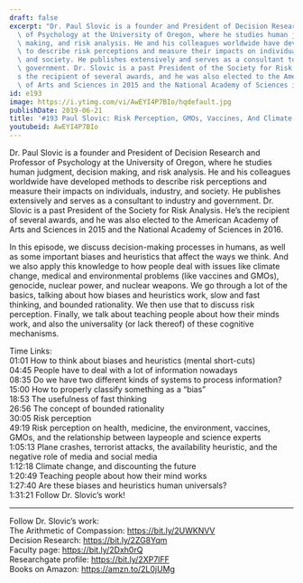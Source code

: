 ```yaml
---
draft: false
excerpt: "Dr. Paul Slovic is a founder and President of Decision Research and Professor\
  \ of Psychology at the University of Oregon, where he studies human judgment, decision\
  \ making, and risk analysis. He and his colleagues worldwide have developed methods\
  \ to describe risk perceptions and measure their impacts on individuals, industry,\
  \ and society. He publishes extensively and serves as a consultant to industry and\
  \ government. Dr. Slovic is a past President of the Society for Risk Analysis. He\u2019\
  s the recipient of several awards, and he was also elected to the American Academy\
  \ of Arts and Sciences in 2015 and the National Academy of Sciences in 2016."
id: e193
image: https://i.ytimg.com/vi/AwEYI4P7BIo/hqdefault.jpg
publishDate: 2019-06-21
title: '#193 Paul Slovic: Risk Perception, GMOs, Vaccines, And Climate Change'
youtubeid: AwEYI4P7BIo
---
```

Dr. Paul Slovic is a founder and President of Decision Research and Professor of Psychology at the University of Oregon, where he studies human judgment, decision making, and risk analysis. He and his colleagues worldwide have developed methods to describe risk perceptions and measure their impacts on individuals, industry, and society. He publishes extensively and serves as a consultant to industry and government. Dr. Slovic is a past President of the Society for Risk Analysis. He’s the recipient of several awards, and he was also elected to the American Academy of Arts and Sciences in 2015 and the National Academy of Sciences in 2016.

In this episode, we discuss decision-making processes in humans, as well as some important biases and heuristics that affect the ways we think. And we also apply this knowledge to how people deal with issues like climate change, medical and environmental problems (like vaccines and GMOs), genocide, nuclear power, and nuclear weapons. We go through a lot of the basics, talking about how biases and heuristics work, slow and fast thinking, and bounded rationality. We then use that to discuss risk perception. Finally, we talk about teaching people about how their minds work, and also the universality (or lack thereof) of these cognitive mechanisms. 

Time Links:  
01:01  How to think about biases and heuristics (mental short-cuts)  
04:45  People have to deal with a lot of information nowadays                                             
08:35  Do we have two different kinds of systems to process information?                                      
15:00  How to properly classify something as a “bias”                                                  
18:53  The usefulness of fast thinking                                         
26:56  The concept of bounded rationality                                    
30:05  Risk perception                        
49:19  Risk perception on health, medicine, the environment, vaccines, GMOs, and the relationship between laypeople and science experts                 
1:05:13  Plane crashes, terrorist attacks, the availability heuristic, and the negative role of media and social media     
1:12:18  Climate change, and discounting the future  
1:20:49  Teaching people about how their mind works  
1:27:40  Are these biases and heuristics human universals?    
1:31:21  Follow Dr. Slovic’s work!

---

Follow Dr. Slovic’s work:  
The Arithmetic of Compassion: https://bit.ly/2UWKNVV  
Decision Research: https://bit.ly/2ZG8Yqm  
Faculty page: https://bit.ly/2Dxh0rQ  
Researchgate profile: https://bit.ly/2XP7lFF  
Books on Amazon: https://amzn.to/2L0jUMg
